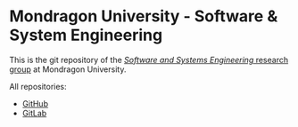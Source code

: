 # Mondragon University - Software & System Engineering

This is the git repository of the [*Software and Systems Engineering* research group](https://www.mondragon.edu/en/research-transfer/engineering-technology/research-and-transfer-groups/-/mu-inv-mapping/grupo/ingenieria-del-sw-y-sistemas) at Mondragon University.

All repositories:

- [GitHub](https://github.com/mu-sse)
- [GitLab](https://gitlab.com/mu-sse)